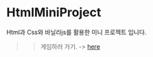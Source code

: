 # HtmlMiniProject
Html과 Css와 바닐라js를 활용한 미니 프로젝트 입니다.

>>게임하러 가기. -> <a href = "https://kimjihoon3106.github.io/HtmlMiniProject/">here</a>

